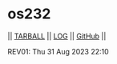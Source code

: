 # os232
|| [TARBALL](https://os.vlsm.org/Log/Akmal76.tar.bz2.txt) || [LOG](https://akmal76.github.io/os232/TXT/mylog.txt) || [GitHub](https://github.com/Akmal76/os232/) ||

REV01: Thu 31 Aug 2023 22:10
